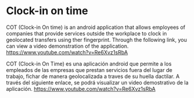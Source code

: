 # Clock-in on time

COT (Clock-in On time) is an android application that allows employees of companies that provide services outside the workplace to clock in
geolocated transfers using ther fingerprint.
Through the following link, you can view a video demonstration of the application. https://www.youtube.com/watch?v=Re6Xvz1sRbA

COT (Clock-in On Time) es una aplicación android que permite a los empleados de las empresas que prestan servicios fuera del lugar de trabajo, fichar de manera geolocalizada
a traves de su huella dactilar.
A través del siguiente enlace, se podrá visualizar un video demostrativo de la aplicación. https://www.youtube.com/watch?v=Re6Xvz1sRbA



